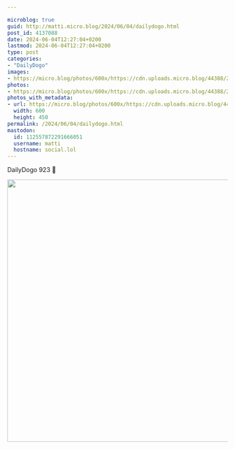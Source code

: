 ```yaml
---

microblog: true
guid: http://matti.micro.blog/2024/06/04/dailydogo.html
post_id: 4137088
date: 2024-06-04T12:27:04+0200
lastmod: 2024-06-04T12:27:04+0200
type: post
categories:
- "DailyDogo"
images:
- https://micro.blog/photos/600x/https://cdn.uploads.micro.blog/44388/2024/edc143f47a9e41c281600a0dd337499e.jpg
photos:
- https://micro.blog/photos/600x/https://cdn.uploads.micro.blog/44388/2024/edc143f47a9e41c281600a0dd337499e.jpg
photos_with_metadata:
- url: https://micro.blog/photos/600x/https://cdn.uploads.micro.blog/44388/2024/edc143f47a9e41c281600a0dd337499e.jpg
  width: 600
  height: 450
permalink: /2024/06/04/dailydogo.html
mastodon:
  id: 112557872291666051
  username: matti
  hostname: social.lol
---
```

DailyDogo 923 🐶

<img src="/media/uploads/2024/edc143f47a9e41c281600a0dd337499e.jpg" width="600" alt="" />
